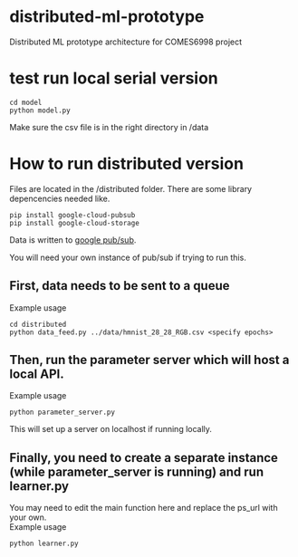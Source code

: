 # distributed-ml-prototype
Distributed ML prototype architecture for COMES6998 project

# test run local serial version
```
cd model
python model.py
```

Make sure the csv file is in the right directory in /data


# How to run distributed version
Files are located in the /distributed folder. There are some library depencencies needed like. 

```
pip install google-cloud-pubsub
pip install google-cloud-storage
```

Data is written to [google pub/sub](https://cloud.google.com/pubsub/lite/docs/quickstart#pubsublite-quickstart-publisher-python).

You will need your own instance of pub/sub if trying to run this. 

## First, data needs to be sent to a queue  
Example usage  
```
cd distributed
python data_feed.py ../data/hmnist_28_28_RGB.csv <specify epochs>
```

## Then, run the parameter server which will host a local API.
Example usage
```
python parameter_server.py
```

This will set up a server on localhost if running locally. 

## Finally, you need to create a separate instance (while parameter_server is running) and run learner.py  
You may need to edit the main function here and replace the ps_url with your own.   
Example usage
```
python learner.py
```